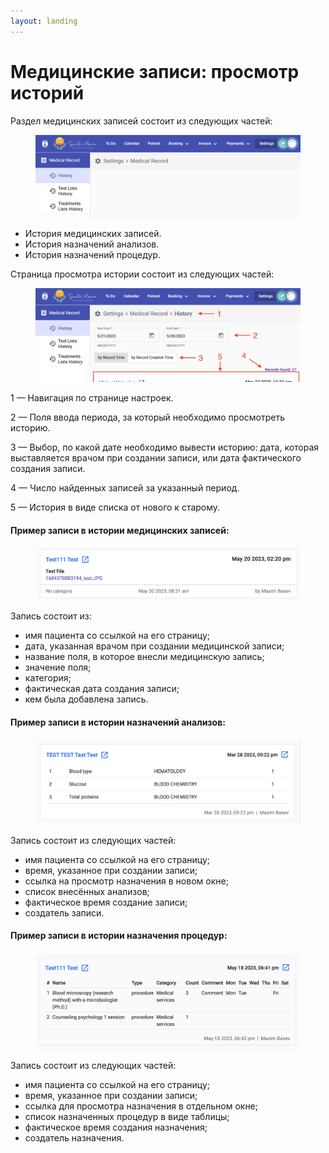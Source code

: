 ```yaml
---
layout: landing
---
```


# Медицинские записи: просмотр историй

Раздел медицинских записей состоит из следующих частей:

<figure><img src="../../../.gitbook/assets/image (11).png" alt=""><figcaption></figcaption></figure>

* История медицинских записей.
* История назначений анализов.
* История назначений процедур.

Страница просмотра истории состоит из следующих частей:

<figure><img src="../../../.gitbook/assets/Screenshot 2023-05-28 at 17.16.57 (1).png" alt=""><figcaption></figcaption></figure>

1 — Навигация по странице настроек.

2 — Поля ввода периода, за который необходимо просмотреть историю.

3 — Выбор, по какой дате необходимо вывести историю: дата, которая выставляется врачом при создании записи, или дата фактического создания записи.

4 — Число найденных записей за указанный период.

5 — История в виде списка от нового к старому.

#### Пример записи в истории медицинских записей:

<figure><img src="../../../.gitbook/assets/image (9).png" alt=""><figcaption></figcaption></figure>

Запись состоит из:

* имя пациента со ссылкой на его страницу;
* дата, указанная врачом при создании медицинской записи;
* название поля, в которое внесли медицинскую запись;
* значение поля;
* категория;
* фактическая дата создания записи;
* кем была добавлена запись.

#### Пример записи в истории назначений анализов:

<figure><img src="../../../.gitbook/assets/image (7).png" alt=""><figcaption></figcaption></figure>

Запись состоит из следующих частей:

* имя пациента со ссылкой на его страницу;
* время, указанное при создании записи;
* ссылка на просмотр назначения в новом окне;
* список внесённых анализов;
* фактическое время создание записи;
* создатель записи.

#### Пример записи в истории назначения процедур:

<figure><img src="../../../.gitbook/assets/image (3).png" alt=""><figcaption></figcaption></figure>

Запись состоит из следующих частей:

* имя пациента со ссылкой на его страницу;
* время, указанное при создании записи;
* ссылка для просмотра назначения в отдельном окне;
* список назначенных процедур в виде таблицы;
* фактическое время создания назначения;
* создатель назначения.
